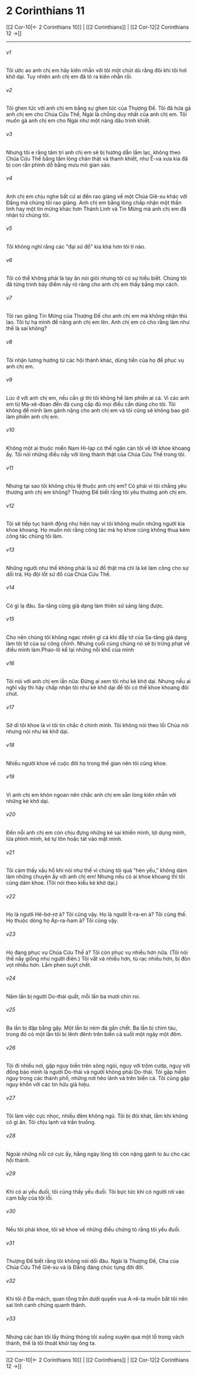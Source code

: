 # 2 Corinthians 11

[[2 Cor-10|← 2 Corinthians 10]] | [[2 Corinthians]] | [[2 Cor-12|2 Corinthians 12 →]]
***



###### v1 
Tôi ước ao anh chị em hãy kiên nhẫn với tôi một chút dù rằng đôi khi tôi hơi khờ dại. Tuy nhiên anh chị em đã tỏ ra kiên nhẫn rồi. 

###### v2 
Tôi ghen tức với anh chị em bằng sự ghen tức của Thượng Đế. Tôi đã hứa gả anh chị em cho Chúa Cứu Thế, Ngài là chồng duy nhất của anh chị em. Tôi muốn gả anh chị em cho Ngài như một nàng dâu trinh khiết. 

###### v3 
Nhưng tôi e rằng tâm trí anh chị em sẽ bị hướng dẫn lầm lạc, không theo Chúa Cứu Thế bằng tấm lòng chân thật và thanh khiết, như Ê-va xưa kia đã bị con rắn phỉnh dỗ bằng mưu mô gian xảo. 

###### v4 
Anh chị em chịu nghe bất cứ ai đến rao giảng về một Chúa Giê-xu khác với Đấng mà chúng tôi rao giảng. Anh chị em bằng lòng chấp nhận một thần linh hay một tin mừng khác hơn Thánh Linh và Tin Mừng mà anh chị em đã nhận từ chúng tôi. 

###### v5 
Tôi không nghĩ rằng các "đại sứ đồ" kia khá hơn tôi tí nào. 

###### v6 
Tôi có thể không phải là tay ăn nói giỏi nhưng tôi có sự hiểu biết. Chúng tôi đã từng trình bày điểm nầy rõ ràng cho anh chị em thấy bằng mọi cách. 

###### v7 
Tôi rao giảng Tin Mừng của Thượng Đế cho anh chị em mà không nhận thù lao. Tôi tự hạ mình để nâng anh chị em lên. Anh chị em có cho rằng làm như thế là sai không? 

###### v8 
Tôi nhận lương hướng từ các hội thánh khác, dùng tiền của họ để phục vụ anh chị em. 

###### v9 
Lúc ở với anh chị em, nếu cần gì thì tôi không hề làm phiền ai cả. Vì các anh em từ Ma-xê-đoan đến đã cung cấp đủ mọi điều cần dùng cho tôi. Tôi không để mình làm gánh nặng cho anh chị em và tôi cũng sẽ không bao giờ làm phiền anh chị em. 

###### v10 
Không một ai thuộc miền Nam Hi-lạp có thể ngăn cản tôi về lời khoe khoang ấy. Tôi nói những điều nầy với lòng thành thật của Chúa Cứu Thế trong tôi. 

###### v11 
Nhưng tại sao tôi không chịu lệ thuộc anh chị em? Có phải vì tôi chẳng yêu thương anh chị em không? Thượng Đế biết rằng tôi yêu thương anh chị em. 

###### v12 
Tôi sẽ tiếp tục hành động như hiện nay vì tôi không muốn những người kia khoe khoang. Họ muốn nói rằng công tác mà họ khoe cũng không thua kém công tác chúng tôi làm. 

###### v13 
Những người như thế không phải là sứ đồ thật mà chỉ là kẻ làm công cho sự dối trá. Họ đội lốt sứ đồ của Chúa Cứu Thế. 

###### v14 
Có gì lạ đâu. Sa-tăng cũng giả dạng làm thiên sứ sáng láng được. 

###### v15 
Cho nên chúng tôi không ngạc nhiên gì cả khi đầy tớ của Sa-tăng giả dạng làm tôi tớ của sự công chính. Nhưng cuối cùng chúng nó sẽ bị trừng phạt về điều mình làm.Phao-lô kể lại những nỗi khổ của mình 

###### v16 
Tôi nói với anh chị em lần nữa: Đừng ai xem tôi như kẻ khờ dại. Nhưng nếu ai nghĩ vậy thì hãy chấp nhận tôi như kẻ khờ dại để tôi có thể khoe khoang đôi chút. 

###### v17 
Sở dĩ tôi khoe là vì tôi tin chắc ở chính mình. Tôi không nói theo lối Chúa nói nhưng nói như kẻ khờ dại. 

###### v18 
Nhiều người khoe về cuộc đời họ trong thế gian nên tôi cũng khoe. 

###### v19 
Vì anh chị em khôn ngoan nên chắc anh chị em sẵn lòng kiên nhẫn với những kẻ khờ dại. 

###### v20 
Đến nỗi anh chị em còn chịu đựng những kẻ sai khiến mình, lợi dụng mình, lừa phỉnh mình, kẻ tự tôn hoặc tát vào mặt mình. 

###### v21 
Tôi cảm thấy xấu hổ khi nói như thế vì chúng tôi quá "hèn yếu," không dám làm những chuyện ấy với anh chị em! Nhưng nếu có ai khoe khoang thì tôi cũng dám khoe. (Tôi nói theo kiểu kẻ khờ dại.) 

###### v22 
Họ là người Hê-bơ-rơ à? Tôi cũng vậy. Họ là người Ít-ra-en à? Tôi cũng thế. Họ thuộc dòng họ Áp-ra-ham à? Tôi cũng vậy. 

###### v23 
Họ đang phục vụ Chúa Cứu Thế à? Tôi còn phục vụ nhiều hơn nữa. (Tôi nói thế nầy giống như người điên.) Tôi vất vả nhiều hơn, tù rạc nhiều hơn, bị đòn vọt nhiều hơn. Lắm phen suýt chết. 

###### v24 
Năm lần bị người Do-thái quất, mỗi lần ba mươi chín roi. 

###### v25 
Ba lần bị đập bằng gậy. Một lần bị ném đá gần chết. Ba lần bị chìm tàu, trong đó có một lần tôi bị lênh đênh trên biển cả suốt một ngày một đêm. 

###### v26 
Tôi đi nhiều nơi, gặp nguy biến trên sông ngòi, nguy với trộm cướp, nguy với đồng bào mình là người Do-thái và người không phải Do-thái. Tôi gặp hiểm nguy trong các thành phố, những nơi hẻo lánh và trên biển cả. Tôi cũng gặp nguy khốn với các tín hữu giả hiệu. 

###### v27 
Tôi làm việc cực nhọc, nhiều đêm không ngủ. Tôi bị đói khát, lắm khi không có gì ăn. Tôi chịu lạnh và trần truồng. 

###### v28 
Ngoài những nỗi cơ cực ấy, hằng ngày lòng tôi còn nặng gánh lo âu cho các hội thánh. 

###### v29 
Khi có ai yếu đuối, tôi cũng thấy yếu đuối. Tôi bực tức khi có người rơi vào cạm bẫy của tội lỗi. 

###### v30 
Nếu tôi phải khoe, tôi sẽ khoe về những điều chứng tỏ rằng tôi yếu đuối. 

###### v31 
Thượng Đế biết rằng tôi không nói dối đâu. Ngài là Thượng Đế, Cha của Chúa Cứu Thế Giê-xu và là Đấng đáng chúc tụng đời đời. 

###### v32 
Khi tôi ở Đa-mách, quan tổng trấn dưới quyền vua A-rê-ta muốn bắt tôi nên sai lính canh chừng quanh thành. 

###### v33 
Nhưng các bạn tôi lấy thúng thòng tôi xuống xuyên qua một lỗ trong vách thành, thế là tôi thoát khỏi tay ông ta.

***
[[2 Cor-10|← 2 Corinthians 10]] | [[2 Corinthians]] | [[2 Cor-12|2 Corinthians 12 →]]
